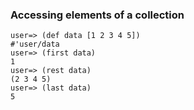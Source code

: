 ### Accessing elements of a collection
```
user=> (def data [1 2 3 4 5])
#'user/data
user=> (first data)
1
user=> (rest data)
(2 3 4 5)
user=> (last data)
5
```
